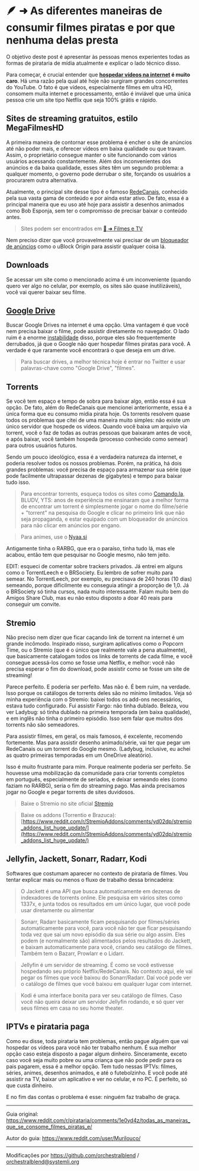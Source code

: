 # 🪶 ➜ As diferentes maneiras de consumir filmes piratas e por que nenhuma delas presta

O objetivo deste post é apresentar às pessoas menos experientes todas as formas de pirataria de mídia atualmente e explicar o lado técnico disso.

Para começar, é crucial entender que **[hospedar vídeos na internet](captain/guia-completo-de-ferramentas-avancadas-em-seguranca-digital.md) é muito caro**. Há uma razão pela qual até hoje não surgiram grandes concorrentes do YouTube. O fato é que vídeos, especialmente filmes em ultra HD, consomem muita internet e processamento, então é inviável que uma única pessoa crie um site tipo Netflix que seja 100% grátis e rápido.

## Sites de streaming gratuitos, estilo MegaFilmesHD

A primeira maneira de contornar esse problema é encher o site de anúncios até não poder mais, e oferecer vídeos em baixa qualidade ou que travam. Assim, o proprietário consegue manter o site funcionando com vários usuários acessando constantemente. Além dos inconvenientes dos anúncios e da baixa qualidade, esses sites têm um segundo problema: a qualquer momento, o governo pode derrubar o site, forçando os usuários a procurarem outra alternativa.

Atualmente, o principal site desse tipo é o famoso [RedeCanais](captain/guia-completo-de-seguranca-em-redes-e-servidores-protecao-abrangente-para-a-era-digital.md), conhecido pela sua vasta gama de conteúdo e por ainda estar ativo. De fato, essa é a principal maneira que eu uso até hoje para assistir a desenhos animados como Bob Esponja, sem ter o compromisso de precisar baixar o conteúdo antes.

> Sites podem ser encontrados em [🎦 ➜ Filmes e TV](../filmes-tv)

Nem preciso dizer que você provavelmente vai precisar de um [bloqueador de anúncios](captain/protecao-digital-melhores-praticas-para-seguranca-pessoal-e-de-dispositivos.md) como o uBlock Origin para assistir qualquer coisa lá.

## Downloads

Se acessar um site como o mencionado acima é um inconveniente (quando quero ver algo no celular, por exemplo, os sites são quase inutilizáveis), você vai querer baixar seu filme.

## [Google Drive](captain/guia-completo-de-privacidade-online-ferramentas-e-servicos-para-proteger-seus-dados.md)

Buscar Google Drives na internet é uma opção. Uma vantagem é que você nem precisa baixar o filme, pode assistir diretamente no navegador. O lado ruim é a enorme [instabilidade](captain/guia-completo-de-seguranca-em-redes-e-servidores-protecao-abrangente-para-a-era-digital.md) disso, porque eles são frequentemente derrubados, já que o Google não quer hospedar filmes piratas para você. A verdade é que raramente você encontrará o que deseja em um drive.

> Para buscar drives, a melhor técnica hoje é entrar no Twitter e usar palavras-chave como "Google Drive", "filmes".

## Torrents

Se você tem espaço e tempo de sobra para baixar algo, então essa é sua opção. De fato, além do RedeCanais que mencionei anteriormente, essa é a única forma que eu consumo mídia pirata hoje. Os torrents resolvem quase todos os problemas que citei de uma maneira muito simples: não existe um único servidor que hospede os vídeos. Quando você baixa um arquivo via torrent, você o faz de todas as outras pessoas que baixaram antes de você, e após baixar, você também hospeda (processo conhecido como semear) para outros usuários futuros.

Sendo um pouco ideológico, essa é a verdadeira natureza da internet, e poderia resolver todos os nossos problemas. Porém, na prática, há dois grandes problemas: você precisa de espaço para armazenar sua série (que pode facilmente ultrapassar dezenas de gigabytes) e tempo para baixar tudo isso.

> Para encontrar torrents, esqueça todos os sites como [Comando.la](https://comando.la/), BLUDV, YTS: anos de experiência me ensinaram que a melhor forma de encontrar um torrent é simplesmente jogar o nome do filme/série + "torrent" na pesquisa do Google e clicar no primeiro link que não seja propaganda, e estar equipado com um bloqueador de anúncios para não clicar em anúncios por engano.

> Para animes, use o [Nyaa.si](https://nyaa.si/)

Antigamente tinha o RARBG, que era o paraíso, tinha tudo lá, mas ele acabou, então tem que pesquisar no Google mesmo, não tem jeito.

EDIT: esqueci de comentar sobre trackers privados. Já entrei em alguns como o TorrentLeech e o BRSociety. Eu lembro de sofrer muito para semear. No TorrentLeech, por exemplo, eu precisava de 240 horas (10 dias) semeando, porque dificilmente eu conseguia atingir a proporção de 1,0. Já o BRSociety só tinha cursos, nada muito interessante. Falam muito bem do Amigos Share Club, mas eu não estou disposto a doar 40 reais para conseguir um convite.

## Stremio

Não preciso nem dizer que ficar caçando link de torrent na internet é um grande incômodo. Inspirado nisso, surgiram aplicativos como o Popcorn Time, ou o Stremio (que é o único que realmente vale a pena atualmente), que basicamente catalogam todos os links de torrents de cada filme, e você consegue acessá-los como se fosse uma Netflix, e melhor: você não precisa esperar o fim do download, pode assistir como se fosse um site de streaming!

Parece perfeito. E poderia ser perfeito. Mas não é. É bem ruim, na verdade. Isso porque os catálogos de torrents deles são no mínimo limitados. Veja só minha experiência com o Stremio: baixei todos os add-ons necessários, estava tudo configurado. Fui assistir Fargo: não tinha dublado. Beleza, vou ver Ladybug: só tinha dublado na primeira temporada (em baixa qualidade), e em inglês não tinha o primeiro episódio. Isso sem falar que muitos dos torrents não são semeadores.

Para assistir filmes, em geral, os mais famosos, é excelente, recomendo fortemente. Mas para assistir desenho animado/série, vai ter que pegar um RedeCanais ou um torrent do Google mesmo. (Ladybug, inclusive, eu achei as quatro primeiras temporadas em um OneDrive aleatório).

Isso é muito frustrante para mim. Porque realmente poderia ser perfeito. Se houvesse uma mobilização da comunidade para criar torrents completos em português, especialmente de seriados, e deixar semeando eles (como faziam no RARBG), seria o fim do streaming pago. Mas ainda precisamos jogar no Google e pegar torrents de sites duvidosos.

> Baixe o Stremio no site oficial [Stremio](https://www.stremio.com)

> Baixe os addons (Torrentio e Brazuca): [https://www.reddit.com/r/StremioAddons/comments/yd02dp/stremio_addons_list_huge_update/](https://www.reddit.com/r/StremioAddons/comments/yd02dp/stremio_addons_list_huge_update/)

## Jellyfin, Jackett, Sonarr, Radarr, Kodi

Softwares que costumam aparecer no contexto de pirataria de filmes. Vou tentar explicar mais ou menos o fluxo de trabalho dessa brincadeira:

> O Jackett é uma API que busca automaticamente em dezenas de indexadores de torrents online. Ele pesquisa em vários sites como 1337x, e junta todos os resultados em um único lugar, que você pode usar diretamente ou alimentar

> Sonarr, Radarr basicamente ficam pesquisando por filmes/séries automaticamente para você, para você não ter que ficar pesquisando toda vez que sai um novo episódio da sua série ou algo assim. Eles podem (e normalmente são) alimentados pelos resultados do Jackett, e baixam automaticamente para você, criando seu catálogo de filmes. Também tem o Bazarr, Prowlarr e o Lidarr.

> Jellyfin é um servidor de streaming. É como se você estivesse hospedando seu próprio Netflix/RedeCanais. No contexto aqui, ele vai pegar os filmes que você baixou do Sonarr/Radarr. Daí você pode ver o catálogo de filmes que você baixou em qualquer lugar com internet.

> Kodi é uma interface bonita para ver seu catálogo de filmes. Caso você não queira deixar um servidor Jellyfin rodando, e só quer ver seus filmes em casa no seu home theater.

## IPTVs e pirataria paga

Como eu disse, toda pirataria tem problemas, então pague alguém que vai hospedar os vídeos para você não ter trabalho nenhum. É sua melhor opção caso esteja disposto a pagar algum dinheiro. Sinceramente, exceto caso você seja muito pobre ou uma criança que não pode pedir para os pais pagarem, essa é a melhor opção. Tem tudo nessas IPTVs: filmes, séries, animes, desenhos animados, e até o futebolzinho. E você pode até assistir na TV, baixar um aplicativo e ver no celular, e no PC. É perfeito, só que custa dinheiro.

E no fim das contas o problema é esse: ninguém faz trabalho de graça.

---

Guia original: https://www.reddit.com/r/pirataria/comments/1e0yd4z/todas_as_maneiras_que_se_consome_filmes_piratas_e/

Autor do guia: https://www.reddit.com/user/Murilouco/

---

Modificações por https://github.com/orchestralblend / [orchestralblend@systemli.org](mailto:orchestralblend@systemli.org)
